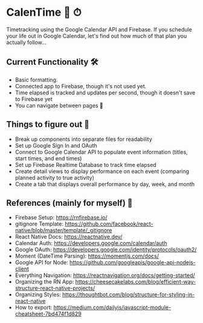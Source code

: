 # CalenTime 📅 ⏱
 Timetracking using the Google Calendar API and Firebase. If you schedule your life out in Google Calendar, let's find out how much of that plan you actually follow...
## Current Functionality 🛠
* Basic formatting.
* Connected app to Firebase, though it's not used yet.
* Time elapsed is tracked and updates per second, though it doesn't save to Firebase yet
* You can navigate between pages 🎉
## Things to figure out 🔬
* Break up components into separate files for readability
* Set up Google Sign In and OAuth
* Connect to Google Calendar API to populate event information (titles, start times, and end times)
* Set up Firebase Realtime Database to track time elapsed
* Create detail views to display performance on each event (comparing planned activity to true activity)
* Create a tab that displays overall performance by day, week, and month
## References (mainly for myself) 📖
* Firebase Setup: https://rnfirebase.io/
* gitignore Template: https://github.com/facebook/react-native/blob/master/template/_gitignore
* React Native Docs: https://reactnative.dev/
* Calendar Auth: https://developers.google.com/calendar/auth
* Google OAuth: https://developers.google.com/identity/protocols/oauth2/
* Moment (DateTime Parsing): https://momentjs.com/docs/
* Google API for Node: https://github.com/googleapis/google-api-nodejs-client
* Everything Navigation: https://reactnavigation.org/docs/getting-started/
* Organizing the RN App: https://cheesecakelabs.com/blog/efficient-way-structure-react-native-projects/
* Organizing Styles: https://thoughtbot.com/blog/structure-for-styling-in-react-native
* How to export: https://medium.com/dailyjs/javascript-module-cheatsheet-7bd474f1d829